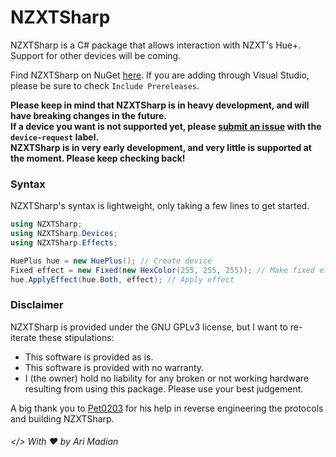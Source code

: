 # NZXTSharp

NZXTSharp is a C# package that allows interaction with NZXT's Hue+. Support for other devices will be coming.

Find NZXTSharp on NuGet [here][0]. If you are adding through Visual Studio, please be sure to check `Include Prereleases`.

**Please keep in mind that NZXTSharp is in heavy development, and will have breaking changes in the future.**
<br>**If a device you want is not supported yet, please [submit an issue][1] with the `device-request` label.**
<br>**NZXTSharp is in very early development, and very little is supported at the moment. Please keep checking back!**

### Syntax
NZXTSharp's syntax is lightweight, only taking a few lines to get started.

```C#
using NZXTSharp;
using NZXTSharp.Devices;
using NZXTSharp.Effects;

HuePlus hue = new HuePlus(); // Create device
Fixed effect = new Fixed(new HexColor(255, 255, 255)); // Make fixed effect
hue.ApplyEffect(hue.Both, effect); // Apply effect
```

### Disclaimer
NZXTSharp is provided under the GNU GPLv3 license, but I want to re-iterate these stipulations:
 - This software is provided as is.
 - This software is provided with no warranty.
 - I (the owner) hold no liability for any broken or not working hardware resulting from using this package. Please use your best judgement.
 
 A big thank you to [Pet0203][2] for his help in reverse engineering the protocols and building NZXTSharp.
 
 ###### </> With ♥ by Ari Madian

[0]: https://www.nuget.org/packages/NZXTSharp
[1]: https://github.com/akmadian/NZXTSharp/issues/new
[2]: https://github.com/Pet0203
